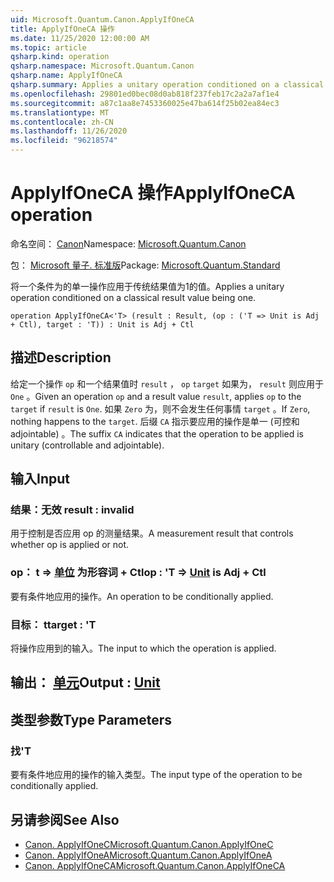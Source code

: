 ```yaml
---
uid: Microsoft.Quantum.Canon.ApplyIfOneCA
title: ApplyIfOneCA 操作
ms.date: 11/25/2020 12:00:00 AM
ms.topic: article
qsharp.kind: operation
qsharp.namespace: Microsoft.Quantum.Canon
qsharp.name: ApplyIfOneCA
qsharp.summary: Applies a unitary operation conditioned on a classical result value being one.
ms.openlocfilehash: 29801ed0bec08d0ab818f237feb17c2a2a7af1e4
ms.sourcegitcommit: a87c1aa8e7453360025e47ba614f25b02ea84ec3
ms.translationtype: MT
ms.contentlocale: zh-CN
ms.lasthandoff: 11/26/2020
ms.locfileid: "96218574"
---
```

# <a name="applyifoneca-operation"></a><span data-ttu-id="7d169-102">ApplyIfOneCA 操作</span><span class="sxs-lookup"><span data-stu-id="7d169-102">ApplyIfOneCA operation</span></span>

<span data-ttu-id="7d169-103">命名空间： [Canon](xref:Microsoft.Quantum.Canon)</span><span class="sxs-lookup"><span data-stu-id="7d169-103">Namespace: [Microsoft.Quantum.Canon](xref:Microsoft.Quantum.Canon)</span></span>

<span data-ttu-id="7d169-104">包： [Microsoft 量子. 标准版](https://nuget.org/packages/Microsoft.Quantum.Standard)</span><span class="sxs-lookup"><span data-stu-id="7d169-104">Package: [Microsoft.Quantum.Standard](https://nuget.org/packages/Microsoft.Quantum.Standard)</span></span>


<span data-ttu-id="7d169-105">将一个条件为的单一操作应用于传统结果值为1的值。</span><span class="sxs-lookup"><span data-stu-id="7d169-105">Applies a unitary operation conditioned on a classical result value being one.</span></span>

```qsharp
operation ApplyIfOneCA<'T> (result : Result, (op : ('T => Unit is Adj + Ctl), target : 'T)) : Unit is Adj + Ctl
```


## <a name="description"></a><span data-ttu-id="7d169-106">描述</span><span class="sxs-lookup"><span data-stu-id="7d169-106">Description</span></span>

<span data-ttu-id="7d169-107">给定一个操作 `op` 和一个结果值时 `result` ， `op` `target` 如果为， `result` 则应用于 `One` 。</span><span class="sxs-lookup"><span data-stu-id="7d169-107">Given an operation `op` and a result value `result`, applies `op` to the `target` if `result` is `One`.</span></span> <span data-ttu-id="7d169-108">如果 `Zero` 为，则不会发生任何事情 `target` 。</span><span class="sxs-lookup"><span data-stu-id="7d169-108">If `Zero`, nothing happens to the `target`.</span></span>
<span data-ttu-id="7d169-109">后缀 `CA` 指示要应用的操作是单一 (可控和 adjointable) 。</span><span class="sxs-lookup"><span data-stu-id="7d169-109">The suffix `CA` indicates that the operation to be applied is unitary (controllable and adjointable).</span></span>

## <a name="input"></a><span data-ttu-id="7d169-110">输入</span><span class="sxs-lookup"><span data-stu-id="7d169-110">Input</span></span>

### <a name="result--__invalidresult__"></a><span data-ttu-id="7d169-111">结果：__无效 <Result>__</span><span class="sxs-lookup"><span data-stu-id="7d169-111">result : __invalid<Result>__</span></span>

<span data-ttu-id="7d169-112">用于控制是否应用 op 的测量结果。</span><span class="sxs-lookup"><span data-stu-id="7d169-112">A measurement result that controls whether op is applied or not.</span></span>


### <a name="op--t--unit--is-adj--ctl"></a><span data-ttu-id="7d169-113">op： t => [单位](xref:microsoft.quantum.lang-ref.unit)  为形容词 + Ctl</span><span class="sxs-lookup"><span data-stu-id="7d169-113">op : 'T => [Unit](xref:microsoft.quantum.lang-ref.unit)  is Adj + Ctl</span></span>

<span data-ttu-id="7d169-114">要有条件地应用的操作。</span><span class="sxs-lookup"><span data-stu-id="7d169-114">An operation to be conditionally applied.</span></span>


### <a name="target--t"></a><span data-ttu-id="7d169-115">目标： t</span><span class="sxs-lookup"><span data-stu-id="7d169-115">target : 'T</span></span>

<span data-ttu-id="7d169-116">将操作应用到的输入。</span><span class="sxs-lookup"><span data-stu-id="7d169-116">The input to which the operation is applied.</span></span>



## <a name="output--unit"></a><span data-ttu-id="7d169-117">输出： [单元](xref:microsoft.quantum.lang-ref.unit)</span><span class="sxs-lookup"><span data-stu-id="7d169-117">Output : [Unit](xref:microsoft.quantum.lang-ref.unit)</span></span>



## <a name="type-parameters"></a><span data-ttu-id="7d169-118">类型参数</span><span class="sxs-lookup"><span data-stu-id="7d169-118">Type Parameters</span></span>

### <a name="t"></a><span data-ttu-id="7d169-119">找</span><span class="sxs-lookup"><span data-stu-id="7d169-119">'T</span></span>

<span data-ttu-id="7d169-120">要有条件地应用的操作的输入类型。</span><span class="sxs-lookup"><span data-stu-id="7d169-120">The input type of the operation to be conditionally applied.</span></span>

## <a name="see-also"></a><span data-ttu-id="7d169-121">另请参阅</span><span class="sxs-lookup"><span data-stu-id="7d169-121">See Also</span></span>

- [<span data-ttu-id="7d169-122">Canon. ApplyIfOneC</span><span class="sxs-lookup"><span data-stu-id="7d169-122">Microsoft.Quantum.Canon.ApplyIfOneC</span></span>](xref:Microsoft.Quantum.Canon.ApplyIfOneC)
- [<span data-ttu-id="7d169-123">Canon. ApplyIfOneA</span><span class="sxs-lookup"><span data-stu-id="7d169-123">Microsoft.Quantum.Canon.ApplyIfOneA</span></span>](xref:Microsoft.Quantum.Canon.ApplyIfOneA)
- [<span data-ttu-id="7d169-124">Canon. ApplyIfOneCA</span><span class="sxs-lookup"><span data-stu-id="7d169-124">Microsoft.Quantum.Canon.ApplyIfOneCA</span></span>](xref:Microsoft.Quantum.Canon.ApplyIfOneCA)